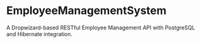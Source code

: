 # EmployeeManagementSystem
A Dropwizard-based RESTful Employee Management API with PostgreSQL and Hibernate integration.
